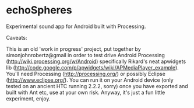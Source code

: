 echoSpheres
===========

Experimental sound app for Android built with Processing.

Caveats:

This is an old 'work in progress' project, put together by simonjohnrobertz@gmail in order to test drive Android Processing (http://wiki.processing.org/w/Android) specifically Rikard's neat apwidgets lib (http://code.google.com/p/apwidgets/wiki/APMediaPlayer_example). You'll need Processing (http://processing.org/) or possibly Eclipse (http://www.eclipse.org/). You can run it on your Android device (only tested on an ancient HTC running 2.2.2, sorry) once you have exported and built with Ant etc, use at your own risk. Anyway, it's just a fun little experiment, enjoy. 
